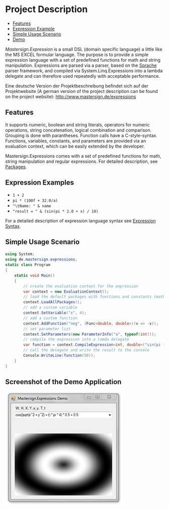 # Project Description

* [Features](#features)
* [Expression Example](#expression-example)
* [Simple Usage Scenario](#simple-usage-scenario)
* [Demo](#demo)

_Mastersign.Expression_ is a small DSL (domain specific language) a little like the MS EXCEL formular language. The purpose is to provide a simple expression language with a set of predefined functions for math and string manipulation. Expressions are parsed via a parser, based on the [Sprache](https://github.com/sprache) parser framework, and compiled via System.Linq.Expressions into a lambda delegate and can therefore used repeatedly with acceptable performance.

Eine deutsche Version der Projektbeschreibung befindet sich auf der Projektwebsite (A german version of the project description can be found on the project website): <http://www.mastersign.de/expressions>

## Features

It supports numeric, boolean and string literals, operators for numeric operations, string concatenation, logical combination and comparison. Grouping is done with parantheses. Function calls have a C-style-syntax. Functions, variables, constants, and parameters are provided via an evaluation context, which can be easily extended by the developer.

Mastersign.Expressions comes with a set of predefined functions for math, string manipulation and regular expressions. For detailed description, see [Packages](Packages.md).

## Expression Examples

* `1 + 2`
* `pi * (100f + 32.0/a)`
* `"\tName: " & name`
* `"result = " & (sin(pi * 2.0 + x) / 10)`

For a detailed description of expression language syntax see [Expression Syntax](Expression%20Syntax.md).

## Simple Usage Scenario

```csharp
using System;
using de.mastersign.expressions;
static class Program
{
    static void Main()
    {
        // create the evaluation context for the expression
        var context = new EvaluationContext();
        // load the default packages with functions and constants (math, string, ...)
        context.LoadAllPackages();
        // add a custom variable
        context.SetVariable("x", 4);
        // add a custom function
        context.AddFunction("neg", (Func<double, double>)(v => -v));
        // set parameter list
        context.SetParameters(new ParameterInfo("a", typeof(int)));
        // compile the expression into a lamda delegate
        var function = context.CompileExpression<int, double>("sin(pi * neg(10 + x)) + a");
        // call the delegate and write the result to the console
        Console.WriteLine(function(50));
    }
}
```

## Screenshot of the Demo Application

![](demo-screenshot.png)
